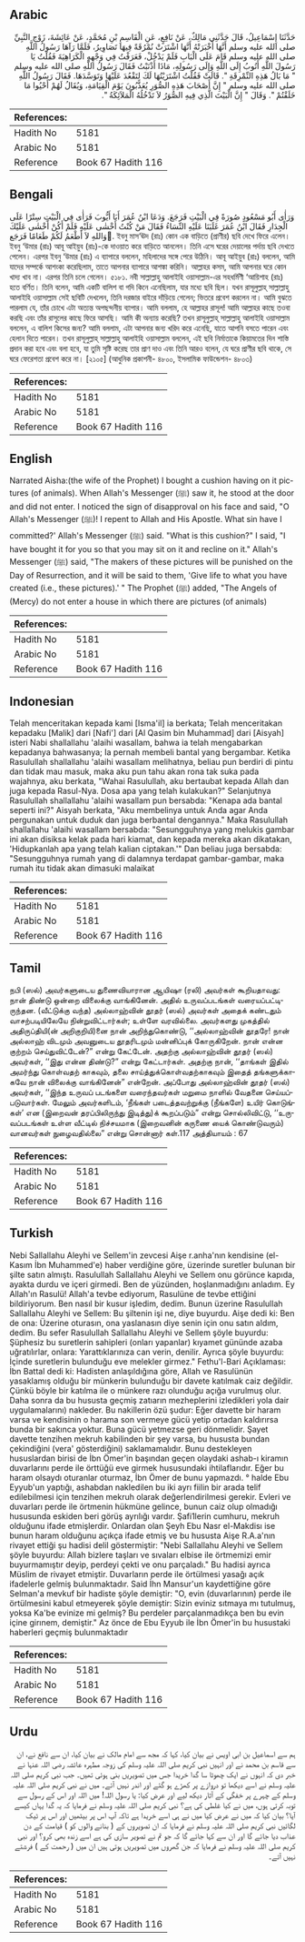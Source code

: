 ## Arabic


<div dir="rtl" lang="ar" style={{fontSize:'larger',backgroundColor:'#f8f9fa',padding:20}}>
حَدَّثَنَا إِسْمَاعِيلُ، قَالَ حَدَّثَنِي مَالِكٌ، عَنْ نَافِعٍ، عَنِ الْقَاسِمِ بْنِ مُحَمَّدٍ، عَنْ عَائِشَةَ، زَوْجِ النَّبِيِّ صلى الله عليه وسلم أَنَّهَا أَخْبَرَتْهُ أَنَّهَا اشْتَرَتْ نُمْرُقَةً فِيهَا تَصَاوِيرُ، فَلَمَّا رَآهَا رَسُولُ اللَّهِ صلى الله عليه وسلم قَامَ عَلَى الْبَابِ فَلَمْ يَدْخُلْ، فَعَرَفْتُ فِي وَجْهِهِ الْكَرَاهِيَةَ فَقُلْتُ يَا رَسُولَ اللَّهِ أَتُوبُ إِلَى اللَّهِ وَإِلَى رَسُولِهِ، مَاذَا أَذْنَبْتُ فَقَالَ رَسُولُ اللَّهِ صلى الله عليه وسلم ‏"‏ مَا بَالُ هَذِهِ النِّمْرِقَةِ ‏"‏‏.‏ قَالَتْ فَقُلْتُ اشْتَرَيْتُهَا لَكَ لِتَقْعُدَ عَلَيْهَا وَتَوَسَّدَهَا‏.‏ فَقَالَ رَسُولُ اللَّهِ صلى الله عليه وسلم ‏"‏ إِنَّ أَصْحَابَ هَذِهِ الصُّوَرِ يُعَذَّبُونَ يَوْمَ الْقِيَامَةِ، وَيُقَالُ لَهُمْ أَحْيُوا مَا خَلَقْتُمْ ‏"‏‏.‏ وَقَالَ ‏"‏ إِنَّ الْبَيْتَ الَّذِي فِيهِ الصُّوَرُ لاَ تَدْخُلُهُ الْمَلاَئِكَةُ ‏"‏‏.‏
</div>
<div style={{backgroundColor:'#f8f9fa',padding:20, marginBottom: 10}}><table> <thead> <tr> <th>References:</th> <th></th> </tr> </thead> <tbody><tr><td>Hadith No</td><td>5181</td></tr><tr><td>Arabic No</td><td>5181</td></tr><tr><td>Reference</td><td>Book 67 Hadith 116</td></tr></tbody></table></div>

## Bengali


<div dir="ltr" lang="bn" style={{fontSize:'larger',backgroundColor:'#f8f9fa',padding:20}}>
وَرَأٰى أَبُو مَسْعُودٍ صُورَةً فِي الْبَيْتِ فَرَجَعَ. وَدَعَا ابْنُ عُمَرَ أَبَا أَيُّوبَ فَرَأٰى فِي الْبَيْتِ سِتْرًا عَلَى الْجِدَارِ فَقَالَ ابْنُ عُمَرَ غَلَبَنَا عَلَيْهِ النِّسَاءُ فَقَالَ مَنْ كُنْتُ أَخْشٰى عَلَيْهِ فَلَمْ أَكُنْ أَخْشٰى عَلَيْكَ وَاللهِ لاَ أَطْعَمُ لَكُمْ طَعَامًا فَرَجَع.َ ইবনু মাস‘ঊদ (রাঃ) কোন এক বাড়িতে (প্রাণীর) ছবি দেখে ফিরে এলেন। ইবনু ‘উমার (রাঃ) আবূ আইয়ুব (রাঃ)-কে দাওয়াত করে বাড়িতে আনলেন। তিনি এসে ঘরের দেয়ালের পর্দায় ছবি দেখতে পেলেন। এরপর ইবনু ‘উমার (রাঃ) এ ব্যাপারে বললেন, মহিলাদের সঙ্গে পেরে উঠিনি। আবূ আইয়ুব (রাঃ) বললেন, আমি যাদের সম্পর্কে আশংকা করেছিলাম, তাতে আপনার ব্যাপারে আশঙ্কা করিনি। আল্লাহর কসম, আমি আপনার ঘরে কোন খাদ্য খাব না। এরপর তিনি চলে গেলেন। ৫১৮১. নবী সাল্লাল্লাহু আলাইহি ওয়াসাল্লাম-এর সহধর্মিণী ‘আয়িশাহ (রাঃ) হতে বর্ণিত। তিনি বলেন, আমি একটি বালিশ বা গদি কিনে এনেছিলাম, যার মধ্যে ছবি ছিল। যখন রাসূলুল্লাহ্ সাল্লাল্লাহু আলাইহি ওয়াসাল্লাম সেই ছবিটি দেখলেন, তিনি দরজার বাইরে দাঁড়িয়ে গেলেন; ভিতরে প্রবেশ করলেন না। আমি বুঝতে পারলাম যে, তাঁর চোখে এটা অত্যন্ত অপছন্দনীয় ব্যাপার। আমি বললাম, হে আল্লাহর রাসূল! আমি আল্লাহর কাছে তওবা করছি এবং তাঁর রাসূলের কাছে ফিরে আসছি। আমি কী অন্যায় করেছি? তখন রাসূলুল্লাহ্ সাল্লাল্লাহু আলাইহি ওয়াসাল্লাম বললেন, এ বালিশ কিসের জন্য? আমি বললাম, এটা আপনার জন্য খরিদ করে এনেছি, যাতে আপনি বসতে পারেন এবং হেলান দিতে পারেন। তখন রাসূলুল্লাহ্ সাল্লাল্লাহু আলাইহি ওয়াসাল্লাম বললেন, এই ছবি নির্মাতাকে কিয়ামতের দিন শাস্তি প্রদান করা হবে এবং বলা হবে, যা তুমি সৃষ্টি করেছ তার প্রাণ দাও এবং তিনি আরও বলেন, যে ঘরে প্রাণীর ছবি থাকে, সে ঘরে ফেরেশতা প্রবেশ করে না। [২১০৫] (আধুনিক প্রকাশনী- ৪৮০০, ইসলামিক ফাউন্ডেশন- ৪৮০৩)
</div>
<div style={{backgroundColor:'#f8f9fa',padding:20, marginBottom: 10}}><table> <thead> <tr> <th>References:</th> <th></th> </tr> </thead> <tbody><tr><td>Hadith No</td><td>5181</td></tr><tr><td>Arabic No</td><td>5181</td></tr><tr><td>Reference</td><td>Book 67 Hadith 116</td></tr></tbody></table></div>

## English


<div dir="ltr" lang="en" style={{fontSize:'larger',backgroundColor:'#f8f9fa',padding:20}}>
Narrated Aisha:(the wife of the Prophet) I bought a cushion having on it pictures (of animals). When Allah's Messenger (ﷺ) saw it, he stood at the door and did not enter. I noticed the sign of disapproval on his face and said, "O Allah's Messenger (ﷺ)! I repent to Allah and His Apostle. What sin have I committed?' Allah's Messenger (ﷺ) said. "What is this cushion?" I said, "I have bought it for you so that you may sit on it and recline on it." Allah's Messenger (ﷺ) said, "The makers of these pictures will be punished on the Day of Resurrection, and it will be said to them, 'Give life to what you have created (i.e., these pictures).' " The Prophet (ﷺ) added, "The Angels of (Mercy) do not enter a house in which there are pictures (of animals)
</div>
<div style={{backgroundColor:'#f8f9fa',padding:20, marginBottom: 10}}><table> <thead> <tr> <th>References:</th> <th></th> </tr> </thead> <tbody><tr><td>Hadith No</td><td>5181</td></tr><tr><td>Arabic No</td><td>5181</td></tr><tr><td>Reference</td><td>Book 67 Hadith 116</td></tr></tbody></table></div>

## Indonesian


<div dir="ltr" lang="id" style={{fontSize:'larger',backgroundColor:'#f8f9fa',padding:20}}>
Telah menceritakan kepada kami [Isma'il] ia berkata; Telah menceritakan kepadaku [Malik] dari [Nafi'] dari [Al Qasim bin Muhammad] dari [Aisyah] isteri Nabi shallallahu 'alaihi wasallam, bahwa ia telah mengabarkan kepadanya bahwasanya; Ia pernah membeli bantal yang bergambar. Ketika Rasulullah shallallahu 'alaihi wasallam melihatnya, beliau pun berdiri di pintu dan tidak mau masuk, maka aku pun tahu akan rona tak suka pada wajahnya, aku berkata, "Wahai Rasulullah, aku bertaubat kepada Allah dan juga kepada Rasul-Nya. Dosa apa yang telah kulakukan?" Selanjutnya Rasulullah shallallahu 'alaihi wasallam pun bersabda: "Kenapa ada bantal seperti ini?" Aisyah berkata, "Aku membelinya untuk Anda agar Anda pergunakan untuk duduk dan juga berbantal dengannya." Maka Rasulullah shallallahu 'alaihi wasallam bersabda: "Sesungguhnya yang melukis gambar ini akan disiksa kelak pada hari kiamat, dan kepada mereka akan dikatakan, 'Hidupkanlah apa yang telah kalian ciptakan.'" Dan beliau juga bersabda: "Sesungguhnya rumah yang di dalamnya terdapat gambar-gambar, maka rumah itu tidak akan dimasuki malaikat
</div>
<div style={{backgroundColor:'#f8f9fa',padding:20, marginBottom: 10}}><table> <thead> <tr> <th>References:</th> <th></th> </tr> </thead> <tbody><tr><td>Hadith No</td><td>5181</td></tr><tr><td>Arabic No</td><td>5181</td></tr><tr><td>Reference</td><td>Book 67 Hadith 116</td></tr></tbody></table></div>

## Tamil


<div dir="ltr" lang="ta" style={{fontSize:'larger',backgroundColor:'#f8f9fa',padding:20}}>
நபி (ஸல்) அவர்களுடைய துணைவியாரான ஆயிஷா (ரலி) அவர்கள் கூறியதாவது: நான் திண்டு ஒன்றை விலைக்கு வாங்கினேன். அதில் உருவப்படங்கள் வரையப்பட்டிருந்தன. (வீட்டுக்கு வந்த) அல்லாஹ்வின் தூதர் (ஸல்) அவர்கள் அதைக் கண்டதும் வாசற்படியிலேயே நின்றுவிட்டார்கள்; உள்ளே வரவில்லை. அவர்களது முகத்தில் அதிருப்தியி(ன் அறிகுறியி)னை நான் அறிந்துகொண்டு, ‘‘அல்லாஹ்வின் தூதரே! நான் அல்லாஹ் விடமும் அவனுடைய தூதரிடமும் மன்னிப்புக் கோருகிறேன். நான் என்ன குற்றம் செய்துவிட்டேன்?” என்று கேட்டேன். அதற்கு அல்லாஹ்வின் தூதர் (ஸல்) அவர்கள், ‘‘இது என்ன திண்டு?” என்று கேட்டார்கள். அதற்கு நான், ‘‘தாங்கள் இதில் அமர்ந்து கொள்வதற் காகவும், தலை சாய்த்துக்கொள்வதற்காகவும் இதைத் தங்களுக்காகவே நான் விலைக்கு வாங்கினேன்” என்றேன். அப்போது அல்லாஹ்வின் தூதர் (ஸல்) அவர்கள், ‘‘இந்த உருவப் படங்களை வரைந்தவர்கள் மறுமை நாளில் வேதனை செய்யப்படுவார்கள். மேலும் அவர்களிடம், ‘நீங்கள் படைத்தவற்றுக்கு (நீங்களே) உயிர் கொடுங்கள்’ என (இறைவன் தரப்பிலிருந்து இடித்து)க் கூறப்படும்” என்று சொல்லிவிட்டு, ‘‘உருவப்படங்கள் உள்ள வீட்டில் நிச்சயமாக (இறைவனின் கருணை யைக் கொண்டுவரும்) வானவர்கள் நுழைவதில்லை” என்று சொன்னார் கள்.117 அத்தியாயம் : 67
</div>
<div style={{backgroundColor:'#f8f9fa',padding:20, marginBottom: 10}}><table> <thead> <tr> <th>References:</th> <th></th> </tr> </thead> <tbody><tr><td>Hadith No</td><td>5181</td></tr><tr><td>Arabic No</td><td>5181</td></tr><tr><td>Reference</td><td>Book 67 Hadith 116</td></tr></tbody></table></div>

## Turkish


<div dir="ltr" lang="tr" style={{fontSize:'larger',backgroundColor:'#f8f9fa',padding:20}}>
Nebi Sallallahu Aleyhi ve Sellem'in zevcesi Aişe r.anha'nın kendisine (el-Kasım İbn Muhammed'e) haber verdiğine göre, üzerinde suretler bulunan bir şilte satın almıştı. Rasulullah Sallallahu Aleyhi ve Sellem onu görünce kapıda, ayakta durdu ve içeri girmedi. Ben de yüzünden, hoşlanmadığını anladım. Ey Allah'ın Rasulü! Allah'a tevbe ediyorum, Rasulüne de tevbe ettiğini bildiriyorum. Ben nasıl bir kusur işledim, dedim. Bunun üzerine Rasulullah Sallallahu Aleyhi ve Sellem: Bu şiltenin işi ne, diye buyurdu. Aişe dedi ki: Ben de ona: Üzerine oturasın, ona yaslanasın diye senin için onu satın aldım, dedim. Bu sefer Rasulullah Sallallahu Aleyhi ve Sellem şöyle buyurdu: Şüphesiz bu suretlerin sahipleri (onları yapanlar) kıyamet gününde azaba uğratılırlar, onlara: Yarattıklarınıza can verin, denilir. Ayrıca şöyle buyurdu: İçinde suretlerin bulunduğu eve melekler girmez." Fethu'l-Bari Açıklaması: İbn Battal dedi ki: Hadisten anlaşıldığına göre, Allah ve Rasulünün yasaklamış olduğu bir münkerin bulunduğu bir davete katılmak caiz değildir. Çünkü böyle bir katılma ile o münkere razı olunduğu açığa vurulmuş olur. Daha sonra da bu hususta geçmiş zatıarın mezheplerini izledikleri yola dair uygulamalarını) nakleder. Bu nakillerin özü şudur: Eğer davette bir haram varsa ve kendisinin o harama son vermeye gücü yetip ortadan kaldırırsa bunda bir sakınca yoktur. Buna gücü yetmezse geri dönmelidir. Şayet davette tenzihen mekruh kabilinden bir şey varsa, bu hususta bundan çekindiğini (vera' gösterdiğini) saklamamalıdır. Bunu destekleyen hususlardan birisi de İbn Ömer'in başından geçen olaydaki ashab-ı kiramın duvarlarını perde ile örttüğü eve girmek hususundaki ihtilaflarıdır. Eğer bu haram olsaydı oturanlar oturmaz, İbn Ömer de bunu yapmazdı. ° halde Ebu Eyyub'un yaptığı, ashabdan nakledilen bu iki ayrı fiilin bir arada telif edilebilmesi için tenzihen mekruh olarak değerlendirilmesi gerekir. Evleri ve duvarları perde ile örtmenin hükmüne gelince, bunun caiz olup olmadığı hususunda eskiden beri görüş ayrılığı vardır. Şafi1lerin cumhuru, mekruh olduğunu ifade etmişlerdir. Onlardan olan Şeyh Ebu Nasr el-Makdisı ise bunun haram olduğunu açıkça ifade etmiş ve bu hususta Aişe R.A.a'nın rivayet ettiği şu hadisi delil göstermiştir: "Nebi Sallallahu Aleyhi ve Sellem şöyle buyurdu: Allah bizlere taşları ve sıvaları elbise ile örtmemizi emir buyurmamıştır deyip, perdeyi çekti ve onu parçaladı." Bu hadisi ayrıca Müslim de rivayet etmiştir. Duvarların perde ile örtülmesi yasağı açık ifadelerle gelmiş bulunmaktadır. Said İhn Mansur'un kaydettiğine göre Selman'a mevkuf bir hadiste şöyle demiştir: "O, evin (duvarlarının) perde ile örtülmesini kabul etmeyerek şöyle demiştir: Sizin eviniz sıtmaya mı tutulmuş, yoksa Ka'be evinize mi gelmiş? Bu perdeler parçalanmadıkça ben bu evin içine girınem, demiştir." Az önce de Ebu Eyyub ile İbn Ömer'in bu husustaki haberleri geçmiş bulunmaktadır
</div>
<div style={{backgroundColor:'#f8f9fa',padding:20, marginBottom: 10}}><table> <thead> <tr> <th>References:</th> <th></th> </tr> </thead> <tbody><tr><td>Hadith No</td><td>5181</td></tr><tr><td>Arabic No</td><td>5181</td></tr><tr><td>Reference</td><td>Book 67 Hadith 116</td></tr></tbody></table></div>

## Urdu


<div dir="rtl" lang="ur" style={{fontSize:'larger',backgroundColor:'#f8f9fa',padding:20}}>
ہم سے اسماعیل بن ابی اویس نے بیان کیا، کہا کہ مجھ سے امام مالک نے بیان کیا، ان سے نافع نے، ان سے قاسم بن محمد نے اور انہیں نبی کریم صلی اللہ علیہ وسلم کی زوجہ مطہرہ عائشہ رضی اللہ عنہا نے خبر دی کہ انہوں نے ایک چھوٹا سا گدا خریدا جس میں تصویریں بنی ہوئی تھیں۔ جب نبی کریم صلی اللہ علیہ وسلم نے اسے دیکھا تو دروازے پر کھڑے ہو گئے اور اندر نہیں آئے۔ میں نے نبی کریم صلی اللہ علیہ وسلم کے چہرے پر خفگی کے آثار دیکھ لیے اور عرض کیا: یا رسول اللہ! میں اللہ اور اس کے رسول سے توبہ کرتی ہوں، میں نے کیا غلطی کی ہے؟ نبی کریم صلی اللہ علیہ وسلم نے فرمایا کہ یہ گدا یہاں کیسے آیا؟ بیان کیا کہ میں نے عرض کیا میں نے ہی اسے خریدا ہے تاکہ آپ اس پر بیٹھیں اور اس پر ٹیک لگائیں نبی کریم صلی اللہ علیہ وسلم نے فرمایا کہ ان تصویروں کے ( بنانے والوں کو ) قیامت کے دن عذاب دیا جائے گا اور ان سے کہا جائے گا کہ جو تم نے تصویر سازی کی ہے اسے زندہ بھی کرو؟ اور نبی کریم صلی اللہ علیہ وسلم نے فرمایا کہ جن گھروں میں تصویریں ہوتی ہیں ان میں ( رحمت کے ) فرشتے نہیں آتے۔
</div>
<div style={{backgroundColor:'#f8f9fa',padding:20, marginBottom: 10}}><table> <thead> <tr> <th>References:</th> <th></th> </tr> </thead> <tbody><tr><td>Hadith No</td><td>5181</td></tr><tr><td>Arabic No</td><td>5181</td></tr><tr><td>Reference</td><td>Book 67 Hadith 116</td></tr></tbody></table></div>